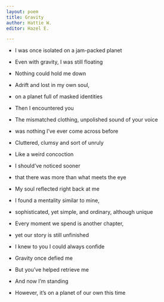 ```yaml
---
layout: poem
title: Gravity
author: Hattie W.
editor: Hazel E.

---
```

* I was once isolated on a jam-packed planet
* Even with gravity, I was still floating
* Nothing could hold me down
* Adrift and lost in my own soul,
* on a planet full of masked identities

* Then I encountered you

* The mismatched clothing, unpolished sound of your voice
* was nothing I’ve ever come across before
* Cluttered, clumsy and sort of unruly
* Like a weird concoction

* I should’ve noticed sooner
* that there was more than what meets the eye
* My soul reflected right back at me
* I found a mentality similar to mine,
* sophisticated, yet simple, and ordinary, although unique

* Every moment we spend is another chapter,
* yet our story is still unfinished
* I knew to you I could always confide
* Gravity once defied me
* But you’ve helped retrieve me





* And now I’m standing
* However, it’s on a planet of our own this time